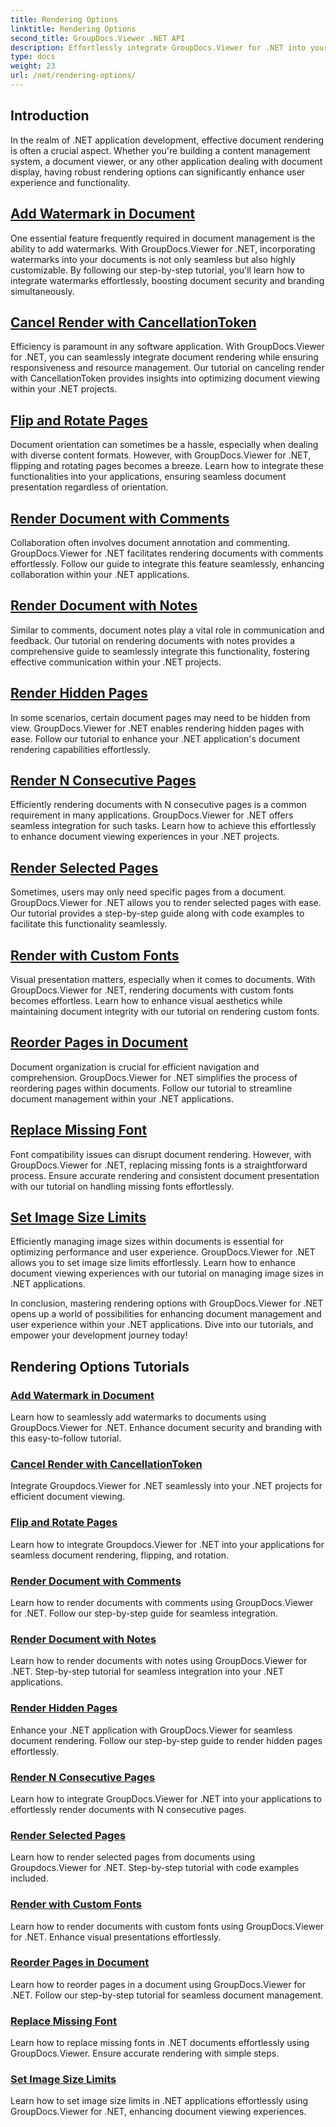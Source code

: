 ```yaml
---
title: Rendering Options
linktitle: Rendering Options
second_title: GroupDocs.Viewer .NET API
description: Effortlessly integrate GroupDocs.Viewer for .NET into your applications with tutorials on rendering options, from adding watermarks to customizing fonts.
type: docs
weight: 23
url: /net/rendering-options/
---
```


## Introduction

In the realm of .NET application development, effective document rendering is often a crucial aspect. Whether you're building a content management system, a document viewer, or any other application dealing with document display, having robust rendering options can significantly enhance user experience and functionality.

## [Add Watermark in Document](./add-watermark/)

One essential feature frequently required in document management is the ability to add watermarks. With GroupDocs.Viewer for .NET, incorporating watermarks into your documents is not only seamless but also highly customizable. By following our step-by-step tutorial, you'll learn how to integrate watermarks effortlessly, boosting document security and branding simultaneously.

## [Cancel Render with CancellationToken](./cancel-render-cancellation-token/)

Efficiency is paramount in any software application. With GroupDocs.Viewer for .NET, you can seamlessly integrate document rendering while ensuring responsiveness and resource management. Our tutorial on canceling render with CancellationToken provides insights into optimizing document viewing within your .NET projects.

## [Flip and Rotate Pages](./flip-rotate-pages/)

Document orientation can sometimes be a hassle, especially when dealing with diverse content formats. However, with GroupDocs.Viewer for .NET, flipping and rotating pages becomes a breeze. Learn how to integrate these functionalities into your applications, ensuring seamless document presentation regardless of orientation.

## [Render Document with Comments](./render-document-comments/)

Collaboration often involves document annotation and commenting. GroupDocs.Viewer for .NET facilitates rendering documents with comments effortlessly. Follow our guide to integrate this feature seamlessly, enhancing collaboration within your .NET applications.

## [Render Document with Notes](./render-document-notes/)

Similar to comments, document notes play a vital role in communication and feedback. Our tutorial on rendering documents with notes provides a comprehensive guide to seamlessly integrate this functionality, fostering effective communication within your .NET projects.

## [Render Hidden Pages](./render-hidden-pages/)

In some scenarios, certain document pages may need to be hidden from view. GroupDocs.Viewer for .NET enables rendering hidden pages with ease. Follow our tutorial to enhance your .NET application's document rendering capabilities effortlessly.

## [Render N Consecutive Pages](./render-n-consecutive-pages/)

Efficiently rendering documents with N consecutive pages is a common requirement in many applications. GroupDocs.Viewer for .NET offers seamless integration for such tasks. Learn how to achieve this effortlessly to enhance document viewing experiences in your .NET projects.

## [Render Selected Pages](./render-selected-pages/)

Sometimes, users may only need specific pages from a document. GroupDocs.Viewer for .NET allows you to render selected pages with ease. Our tutorial provides a step-by-step guide along with code examples to facilitate this functionality seamlessly.

## [Render with Custom Fonts](./render-custom-fonts/)

Visual presentation matters, especially when it comes to documents. With GroupDocs.Viewer for .NET, rendering documents with custom fonts becomes effortless. Learn how to enhance visual aesthetics while maintaining document integrity with our tutorial on rendering custom fonts.

## [Reorder Pages in Document](./reorder-pages/)

Document organization is crucial for efficient navigation and comprehension. GroupDocs.Viewer for .NET simplifies the process of reordering pages within documents. Follow our tutorial to streamline document management within your .NET applications.

## [Replace Missing Font](./replace-missing-font/)

Font compatibility issues can disrupt document rendering. However, with GroupDocs.Viewer for .NET, replacing missing fonts is a straightforward process. Ensure accurate rendering and consistent document presentation with our tutorial on handling missing fonts effortlessly.

## [Set Image Size Limits](./set-image-size-limits/)

Efficiently managing image sizes within documents is essential for optimizing performance and user experience. GroupDocs.Viewer for .NET allows you to set image size limits effortlessly. Learn how to enhance document viewing experiences with our tutorial on managing image sizes in .NET applications.

In conclusion, mastering rendering options with GroupDocs.Viewer for .NET opens up a world of possibilities for enhancing document management and user experience within your .NET applications. Dive into our tutorials, and empower your development journey today!
## Rendering Options Tutorials
### [Add Watermark in Document](./add-watermark/)
Learn how to seamlessly add watermarks to documents using GroupDocs.Viewer for .NET. Enhance document security and branding with this easy-to-follow tutorial.
### [Cancel Render with CancellationToken](./cancel-render-cancellation-token/)
Integrate Groupdocs.Viewer for .NET seamlessly into your .NET projects for efficient document viewing.
### [Flip and Rotate Pages](./flip-rotate-pages/)
Learn how to integrate Groupdocs.Viewer for .NET into your applications for seamless document rendering, flipping, and rotation.
### [Render Document with Comments](./render-document-comments/)
Learn how to render documents with comments using GroupDocs.Viewer for .NET. Follow our step-by-step guide for seamless integration.
### [Render Document with Notes](./render-document-notes/)
Learn how to render documents with notes using GroupDocs.Viewer for .NET. Step-by-step tutorial for seamless integration into your .NET applications.
### [Render Hidden Pages](./render-hidden-pages/)
Enhance your .NET application with GroupDocs.Viewer for seamless document rendering. Follow our step-by-step guide to render hidden pages effortlessly.
### [Render N Consecutive Pages](./render-n-consecutive-pages/)
Learn how to integrate GroupDocs.Viewer for .NET into your applications to effortlessly render documents with N consecutive pages.
### [Render Selected Pages](./render-selected-pages/)
Learn how to render selected pages from documents using Groupdocs.Viewer for .NET. Step-by-step tutorial with code examples included.
### [Render with Custom Fonts](./render-custom-fonts/)
Learn how to render documents with custom fonts using GroupDocs.Viewer for .NET. Enhance visual presentations effortlessly.
### [Reorder Pages in Document](./reorder-pages/)
Learn how to reorder pages in a document using GroupDocs.Viewer for .NET. Follow our step-by-step tutorial for seamless document management.
### [Replace Missing Font](./replace-missing-font/)
Learn how to replace missing fonts in .NET documents effortlessly using GroupDocs.Viewer. Ensure accurate rendering with simple steps.
### [Set Image Size Limits](./set-image-size-limits/)
Learn how to set image size limits in .NET applications effortlessly using GroupDocs.Viewer for .NET, enhancing document viewing experiences.